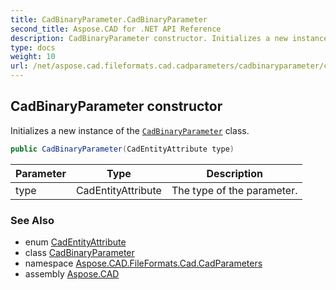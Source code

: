 ```yaml
---
title: CadBinaryParameter.CadBinaryParameter
second_title: Aspose.CAD for .NET API Reference
description: CadBinaryParameter constructor. Initializes a new instance of the CadBinaryParameter class
type: docs
weight: 10
url: /net/aspose.cad.fileformats.cad.cadparameters/cadbinaryparameter/cadbinaryparameter/
---
```

## CadBinaryParameter constructor

Initializes a new instance of the [`CadBinaryParameter`](../) class.

```csharp
public CadBinaryParameter(CadEntityAttribute type)
```

| Parameter | Type | Description |
| --- | --- | --- |
| type | CadEntityAttribute | The type of the parameter. |

### See Also

* enum [CadEntityAttribute](../../../aspose.cad.fileformats.cad/cadentityattribute/)
* class [CadBinaryParameter](../)
* namespace [Aspose.CAD.FileFormats.Cad.CadParameters](../../cadbinaryparameter/)
* assembly [Aspose.CAD](../../../)


